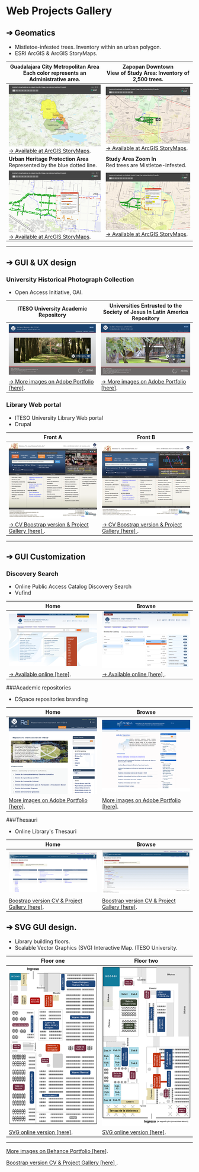 # Web Projects Gallery
## &#10132; Geomatics
+ Mistletoe-infested trees. Inventory within an urban polygon.
+ ESRI ArcGIS & ArcGIS StoryMaps.


| Guadalajara City Metropolitan Area  <br />  Each color represents an Administrative area. | Zapopan Downtown <br />  View of Study Area: Inventory of 2,500 trees.|
| ----------- | ----------- |
| ![Urban Heritage Protection Area](img/thn_georeferenced_inventory_trees_A.png )  <br /> [&#8594; Available at ArcGIS StoryMaps](https://www.arcgis.com/apps/StorytellingSwipe/index.html?appid=e02b45f5efb74b10a24bc7ad9f962b7f " ESRI ArcGis Story Maps").    | ![Urban Heritage Protection Area](img/thn_georeferenced_inventory_trees_B.png )   [&#8594; Available at ArcGIS StoryMaps](https://www.arcgis.com/apps/StorytellingSwipe/index.html?appid=e02b45f5efb74b10a24bc7ad9f962b7f " ESRI ArcGis Story Maps").   |
| **Urban Heritage Protection Area**  <br /> Represented by the blue dotted line.   | **Study Area Zoom In**  <br /> Red trees are Mistletoe-infested.|
| ![Urban Heritage Protection Area](img/thn_georeferenced_inventory_trees_C.png ) [&#8594; Available at ArcGIS StoryMaps](https://www.arcgis.com/apps/StorytellingSwipe/index.html?appid=e02b45f5efb74b10a24bc7ad9f962b7f " ESRI ArcGis Story Maps"). | ![Urban Heritage Protection Area](img/thn_georeferenced_inventory_trees_D.png )    [&#8594; Available at ArcGIS StoryMaps](https://www.arcgis.com/apps/StorytellingSwipe/index.html?appid=e02b45f5efb74b10a24bc7ad9f962b7f " ESRI ArcGis Story Maps").     |

---

## &#10132; GUI & UX design

### University Historical Photograph Collection
+ Open Access Initiative, OAI.

| ITESO University Academic Repository      | Universities Entrusted to the Society of Jesus In Latin America Repository |
| ----------- | ----------- |
| ![Urban Heritage Protection Area](img/thn_front_archivo_iteso_1.png )      | ![Urban Heritage Protection Area](img/thn_front_archivo_iteso_2.png )      |
| [&#8594; More images on Adobe Portfolio [here]](https://leobardooscar.myportfolio.com/university-historic-photograph-collection "Behance portfolio ").   | [&#8594; More images on Adobe Portfolio [here]](https://leobardooscar.myportfolio.com/university-historic-photograph-collection "Behance portfolio ").        |


### Library Web portal
+ ITESO University Library Web portal
+ Drupal

| Front A      | Front B |
| ----------- | ----------- |
| ![Urban Heritage Protection Area](img/thn_front_portal_biblioteca.png )      | ![Urban Heritage Protection Area](img/thn_front_portal_biblioteca_IEEE.png )      |
| [&#8594; CV Boostrap version & Project Gallery [here] ](https://leobardooscar.github.io/portfolio/gui_ux.html "GUI & UX design works").   | [&#8594; CV Boostrap version & Project Gallery [here] ](https://leobardooscar.github.io/portfolio/gui_ux.html "GUI & UX design works").        |

---

## &#10132; GUI Customization
### Discovery Search
+ Online Public Access Catalog Discovery Search
+ Vufind 

| Home      | Browse |
| ----------- | ----------- |
| ![Urban Heritage Protection Area](img/thn_front_vufind.png )      | ![Urban Heritage Protection Area](img/thn_browse_vufind.png )      |
| [&#8594; Available online [here]](https://opac.biblio.iteso.mx/vufind/ "Front page").   | [&#8594; Available online [here] ](https://opac.biblio.iteso.mx/vufind/browse/ "Browse").        |

###Academic repositories 
+ DSpace repositories branding

| Home      | Browse |
| ----------- | ----------- |
| ![REI Repository](img/thn_front_rei.png )      | ![Ausjal Repository](img/thn_front_ausjal.png )      |
| [More images on Adobe Portfolio [here]](https://leobardooscar.myportfolio.com/academic-institutional-repository-v2 "Behance portfolio ").   | [More images on Adobe Portfolio [here]](https://leobardooscar.myportfolio.com/repository-of-the-association-of-universities-entrusted "GUI & UX design works").        |


###Thesauri
+ Online Library's Thesauri 

| Home      | Browse |
| ----------- | ----------- |
| ![REI Repository](img/thn_online_thesaurus.png )      | ![Ausjal Repository](img/thn_online_thesaurus_search_results.png )      |
| [Boostrap version CV & Project Gallery [here]](https://leobardooscar.github.io/portfolio/gui_ux.html "Behance portfolio ").   | [Boostrap version CV & Project Gallery [here]](https://leobardooscar.github.io/portfolio/gui_ux.html "GUI & UX design works").        |



## &#10132; SVG GUI design.

+ Library building floors.  
+ Scalable Vector Graphics (SVG) Interactive Map. ITESO University.

| Floor one     | Floor two |
| ----------- | ----------- |
| ![Planta baja](img/thn_planta_baja_biblioteca.png )      | ![Planta alta](img/thn_planta_alta_biblioteca.png )      |
| [SVG online version [here]](https://leobardooscar.github.io/portfolio/svg.html "SVG").   | [SVG online version [here]](https://leobardooscar.github.io/portfolio/svg.html "SVG").        |

---

[More images on Behance Portfolio [here]](https://leobardooscar.myportfolio.com/ " ").

[Boostrap version CV & Project Gallery [here] ](https://leobardooscar.github.io/portfolio/geomatics.html "Geomatics").

